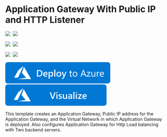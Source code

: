 # Application Gateway With Public IP and HTTP Listener

<IMG SRC="https://azurequickstartsservice.blob.core.windows.net/badges/101-application-gateway-public-ip/PublicLastTestDate.svg" />&nbsp;
<IMG SRC="https://azurequickstartsservice.blob.core.windows.net/badges/101-application-gateway-public-ip/PublicDeployment.svg" />&nbsp;

<IMG SRC="https://azurequickstartsservice.blob.core.windows.net/badges/101-application-gateway-public-ip/FairfaxLastTestDate.svg" />&nbsp;
<IMG SRC="https://azurequickstartsservice.blob.core.windows.net/badges/101-application-gateway-public-ip/FairfaxDeployment.svg" />&nbsp;

<IMG SRC="https://azurequickstartsservice.blob.core.windows.net/badges/101-application-gateway-public-ip/BestPracticeResult.svg" />&nbsp;
<IMG SRC="https://azurequickstartsservice.blob.core.windows.net/badges/101-application-gateway-public-ip/CredScanResult.svg" />&nbsp;

[![Deploy to Azure](https://raw.githubusercontent.com/Azure/azure-quickstart-templates/master/1-CONTRIBUTION-GUIDE/images/deploytoazure.svg?sanitize=true)](https://portal.azure.com/#create/Microsoft.Template/uri/https%3A%2F%2Fraw.githubusercontent.com%2FAzure%2Fazure-quickstart-templates%2Fmaster%2F101-application-gateway-public-ip%2Fazuredeploy.json)
<a href="http://armviz.io/#/?load=https%3A%2F%2Fraw.githubusercontent.com%2FAzure%2Fazure-quickstart-templates%2Fmaster%2F101-application-gateway-public-ip%2Fazuredeploy.json" target="_blank">
    <img src="https://raw.githubusercontent.com/Azure/azure-quickstart-templates/master/1-CONTRIBUTION-GUIDE/images/visualizebutton.svg?sanitize=true"/>
</a>

This template creates an Application Gateway, Public IP address for the Application Gateway, and the Virtual Network in which Application Gateway is deployed. Also configures Application Gateway for Http Load balancing with Two backend servers.

